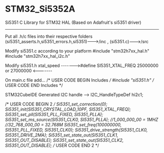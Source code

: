 
# STM32_Si5352A
Si5351 C Library for STM32 HAL (Based on Adafruit's si5351 driver)
******************************************************************************
Put all .h/c files into their respective folders
(si5351_asserts.h,si5351_errors.h,si5351)--->/inc   , (si5351.c)--->/src

Modify si5351.c according to your platform
#include "stm32h7xx_hal.h"
#include "stm32h7xx_hal_i2c.h"

Modify si5351.h xtal_speed
------->#define SI5351_XTAL_FREQ  25000000 or 27000000 <-------

On main.c file add...
/* USER CODE BEGIN Includes */
#include "si5351.h"
/* USER CODE END Includes */

STM32CubeIDE Generated I2C handle
--> I2C_HandleTypeDef hi2c1;

  /* USER CODE BEGIN 2 */
  Si5351_set_correction(0);
  Si5351_init(SI5351_CRYSTAL_LOAD_10PF, SI5351_XTAL_FREQ);
  Si5351_set_pll(SI5351_PLL_FIXED, SI5351_PLLA);
  Si5351_set_ms_source(SI5351_CLK0, SI5351_PLLA);
  //1_000_000_00 = 1MHZ
  //32_768_000_00 = 32.768M
  Si5351_set_freq(100000000, SI5351_PLL_FIXED, SI5351_CLK0);
  Si5351_drive_strength(SI5351_CLK0, SI5351_DRIVE_2MA);
  Si5351_set_state_out(SI5351_CLK1, SI5351_OUT_DISABLE);
  Si5351_set_state_out(SI5351_CLK2, SI5351_OUT_DISABLE);
  /* USER CODE END 2 */

